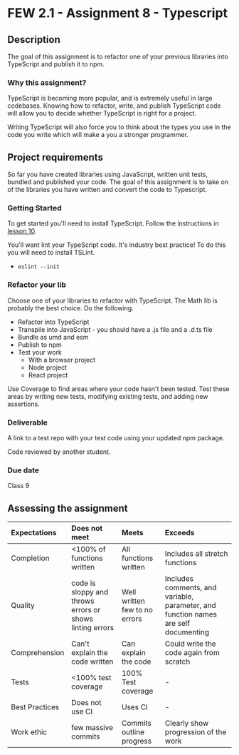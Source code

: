 # FEW 2.1 - Assignment 8 - Typescript 

## Description 

The goal of this assignment is to refactor one of your previous libraries into TypeScript and publish it to npm. 

### Why this assignment?

TypeScript is becoming more popular, and is extremely useful in large codebases. Knowing how to refactor, write, and publish TypeScript code will allow you to decide whether TypeScript is right for a project.

Writing TypeScript will also force you to think about the types you use in the code you write which will make a you a stronger programmer.

## Project requirements

So far you have created libraries using JavaScript, written unit tests, bundled and published your code. The goal of this assignment is to take on of the libraries you have written and convert the code to Typescript. 

### Getting Started

To get started you'll need to install TypeScript. Follow the instructions in [lesson 10](../lessons/lesson-10.md).

You'll want lint your TypeScript code. It's industry best practice! To do this you will need to install TSLint.

- `eslint --init`

### Refactor your lib

Choose one of your libraries to refactor with TypeScript. The Math lib is probably the best choice. Do the following.

- Refactor into TypeScript
- Transpile into JavaScript - you should have a .js file and a .d.ts file
- Bundle as umd and esm
- Publish to npm 
- Test your work 
  - With a browser project 
  - Node project 
  - React project

Use Coverage to find areas where your code hasn't been tested. Test these areas by writing new tests, modifying existing tests, and adding new assertions. 

### Deliverable

A link to a test repo with your test code using your updated npm package. 

Code reviewed by another student. 

### Due date

Class 9

## Assessing the assignment

| Expectations | Does not meet              | Meets                 | Exceeds                          |
|:-------------|:---------------------------|:----------------------|:---------------------------------|
| Completion   | <100% of functions written | All functions written | Includes all stretch functions   |
| Quality      | code is sloppy and throws errors or shows linting errors |Well written few to no errors | Includes comments, and variable, parameter, and function names are self documenting  |
| Comprehension| Can't explain the code written | Can explain the code | Could write the code again from scratch |
| Tests        | <100% test coverage | 100% Test coverage | - |
| Best Practices | Does not use CI | Uses CI | - |
| Work ethic   | few massive commits | Commits outline progress | Clearly show progression of the work |
